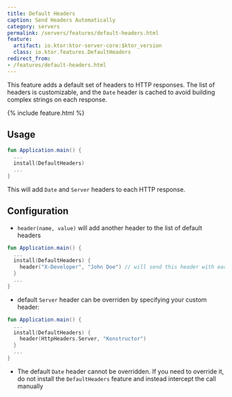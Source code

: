```yaml
---
title: Default Headers
caption: Send Headers Automatically
category: servers
permalink: /servers/features/default-headers.html
feature:
  artifact: io.ktor:ktor-server-core:$ktor_version
  class: io.ktor.features.DefaultHeaders
redirect_from:
- /features/default-headers.html
---
```


This feature adds a default set of headers to HTTP responses. The list of headers is customizable, and the `Date` header is cached
to avoid building complex strings on each response.   

{% include feature.html %}

## Usage

```kotlin
fun Application.main() {
  ...
  install(DefaultHeaders)
  ...
}
```

This will add `Date` and `Server` headers to each HTTP response.

## Configuration
 
* `header(name, value)` will add another header to the list of default headers

```kotlin
fun Application.main() {
  ...
  install(DefaultHeaders) {
    header("X-Developer", "John Doe") // will send this header with each response
  }
  ...
}
```

* default `Server` header can be overriden by specifying your custom header:

```kotlin
fun Application.main() {
  ...
  install(DefaultHeaders) {
    header(HttpHeaders.Server, "Konstructor") 
  }
  ...
}
```

* The default `Date` header cannot be overridden. If you need to override it, do not install the `DefaultHeaders` feature and instead 
intercept the call manually 